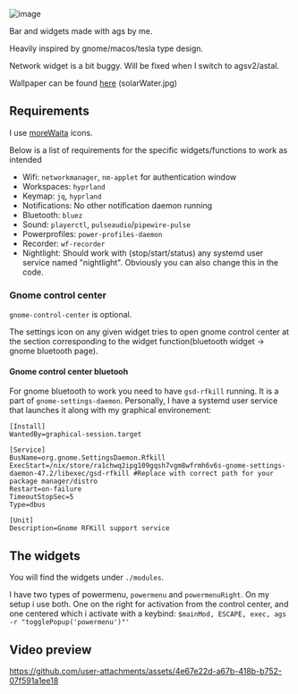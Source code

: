
![image](https://github.com/user-attachments/assets/d7ffe75f-bf06-4c06-8f9c-08015bd7c558)

Bar and widgets made with ags by me.

Heavily inspired by gnome/macos/tesla type design.

Network widget is a bit buggy. Will be fixed when I switch to agsv2/astal.

Wallpaper can be found [here](https://github.com/anewdi/wallz) (solarWater.jpg)

## Requirements

I use [moreWaita](https://github.com/somepaulo/MoreWaita) icons.

Below is a list of requirements for the specific widgets/functions to work as intended

* Wifi: `networkmanager`, `nm-applet` for authentication window
* Workspaces: `hyprland`
* Keymap: `jq`, `hyprland`
* Notifications: No other notification daemon running
* Bluetooth: `bluez`
* Sound: `playerctl`, `pulseaudio`/`pipewire-pulse`
* Powerprofiles: `power-profiles-daemon`
* Recorder: `wf-recorder`
* Nightlight: Should work with (stop/start/status) any systemd user service named "nightlight". Obviously you can also change this in the code.

### Gnome control center
`gnome-control-center` is optional.

The settings icon on any given widget tries to open gnome control center at the section corresponding to the widget function(bluetooth widget -> gnome bluetooth page). 

#### Gnome control center bluetooh
For gnome bluetooth to work you need to have `gsd-rfkill` running. It is a part of `gnome-settings-daemon`. Personally, I have a systemd user service that launches it along with my graphical environement: 
```
[Install]
WantedBy=graphical-session.target

[Service]
BusName=org.gnome.SettingsDaemon.Rfkill
ExecStart=/nix/store/ra1chwq2ipg109gqsh7vgm8wfrmh6v6s-gnome-settings-daemon-47.2/libexec/gsd-rfkill #Replace with correct path for your package manager/distro
Restart=on-failure
TimeoutStopSec=5
Type=dbus

[Unit]
Description=Gnome RFKill support service
```

## The widgets

You will find the widgets under `./modules`.

I have two types of powermenu, `powermenu` and `powermenuRight`. On my setup i use both. One on the right for activation from the control center, and one centered which i activate with a keybind: `$mainMod, ESCAPE, exec, ags -r "togglePopup('powermenu')"'`

## Video preview

https://github.com/user-attachments/assets/4e67e22d-a67b-418b-b752-07f591a1ee18
